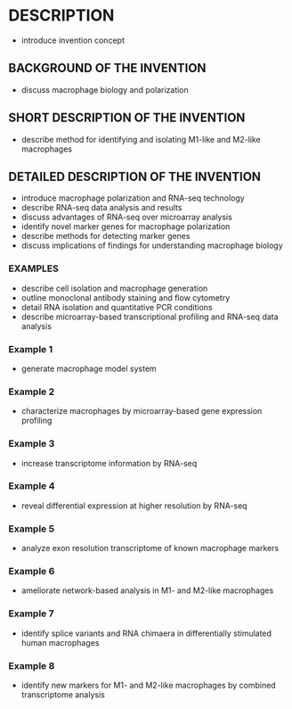 # DESCRIPTION

- introduce invention concept

## BACKGROUND OF THE INVENTION

- discuss macrophage biology and polarization

## SHORT DESCRIPTION OF THE INVENTION

- describe method for identifying and isolating M1-like and M2-like macrophages

## DETAILED DESCRIPTION OF THE INVENTION

- introduce macrophage polarization and RNA-seq technology
- describe RNA-seq data analysis and results
- discuss advantages of RNA-seq over microarray analysis
- identify novel marker genes for macrophage polarization
- describe methods for detecting marker genes
- discuss implications of findings for understanding macrophage biology

### EXAMPLES

- describe cell isolation and macrophage generation
- outline monoclonal antibody staining and flow cytometry
- detail RNA isolation and quantitative PCR conditions
- describe microarray-based transcriptional profiling and RNA-seq data analysis

### Example 1

- generate macrophage model system

### Example 2

- characterize macrophages by microarray-based gene expression profiling

### Example 3

- increase transcriptome information by RNA-seq

### Example 4

- reveal differential expression at higher resolution by RNA-seq

### Example 5

- analyze exon resolution transcriptome of known macrophage markers

### Example 6

- ameliorate network-based analysis in M1- and M2-like macrophages

### Example 7

- identify splice variants and RNA chimaera in differentially stimulated human macrophages

### Example 8

- identify new markers for M1- and M2-like macrophages by combined transcriptome analysis

